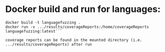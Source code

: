 
# Docker build and run for languages:

```cd languagefuzzing
docker build -t languagefuzzing .
docker run -v .../results/coverageReports:/home/coverageReports languagefuzzing:latest```

coverage reports can be found in the mounted directory (i.e. .../results/coverageReports) after run
